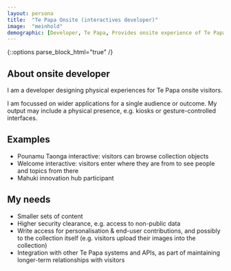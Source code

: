 ```yaml
---
layout: persona
title:  "Te Papa Onsite (interactives developer)"
image:  "meinhold"
demographic: [Developer, Te Papa, Provides onsite experience of Te Papa collections, Real-time access]
---
```


{::options parse_block_html="true" /}
<div class="col">

## About onsite developer

I am a developer designing physical experiences for Te Papa onsite visitors.  

I am focussed on wider applications for a single audience or outcome. 
My output may include a physical presence, e.g. kiosks or gesture-controlled interfaces.

</div>
<div class="col">

## Examples

* Pounamu Taonga interactive: visitors can browse collection objects
* Welcome interactive: visitors enter where they are from to see people and topics from there
* Mahuki innovation hub participant

</div>
<div class="col">

## My needs

* Smaller sets of content
* Higher security clearance, e.g. access to non-public data
* Write access for personalisation & end-user contributions, and possibly to the collection itself (e.g. visitors upload their images into the collection)
* Integration with other Te Papa systems and APIs, as part of maintaining longer-term relationships with visitors

</div>
